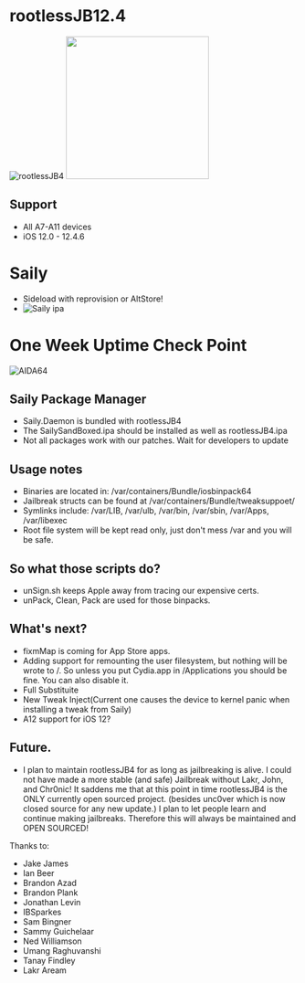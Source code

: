 # rootlessJB12.4

 
![rootlessJB4](https://github.com/BrandonPlank/rootlessJB4/blob/master/IMG_0486.png?raw=true)
<img src="https://github.com/BrandonPlank/rootlessJB4/blob/master/IMG_0486.png?raw=true" width="250">



## Support

- All A7-A11 devices
- iOS 12.0 - 12.4.6

# Saily
- Sideload with reprovision or AltStore!
-  ![Saily ipa](https://github.com/SailyTeam/Saily-Store/releases/download/M0.6-b1122/SailySandBoxed.ipa)

# One Week Uptime Check Point
![AIDA64](https://github.com//BrandonPlank/rootlessJB4/blob/master/IMG_545942B67DA6-1.JPEG?raw=true)

## Saily Package Manager
- Saily.Daemon is bundled with rootlessJB4
- The SailySandBoxed.ipa should be installed as well as rootlessJB4.ipa
- Not all packages work with our patches. Wait for developers to update

## Usage notes

- Binaries are located in: /var/containers/Bundle/iosbinpack64
- Jailbreak structs can be found at /var/containers/Bundle/tweaksuppoet/
- Symlinks include: /var/LIB, /var/ulb, /var/bin, /var/sbin, /var/Apps, /var/libexec
- Root file system will be kept read only, just don't mess /var and you will be safe.

## So what those scripts do?

- unSign.sh keeps Apple away from tracing our expensive certs.
- unPack, Clean, Pack are used for those binpacks.

## What's next?
- fixmMap is coming for App Store apps.
- Adding support for remounting the user filesystem, but nothing will be wrote to /. So unless you put Cydia.app in /Applications you should be fine. You can also disable it.
- Full Substituite
- New Tweak Inject(Current one causes the device to kernel panic when installing a tweak from Saily)
- A12 support for iOS 12?

## Future.
- I plan to maintain rootlessJB4 for as long as jailbreaking is alive. I could not have made a more stable (and safe) Jailbreak without Lakr, John, and Chr0nic! It saddens me that at this point in time rootlessJB4 is the ONLY currently open sourced project. (besides unc0ver which is now closed source for any new update.) I plan to let people learn and continue making jailbreaks. Therefore this will always be maintained and OPEN SOURCED!

Thanks to: 

* Jake James
* Ian Beer
* Brandon Azad
* Brandon Plank
* Jonathan Levin
* IBSparkes
* Sam Bingner
* Sammy Guichelaar
* Ned Williamson
* Umang Raghuvanshi
* Tanay Findley
* Lakr Aream
